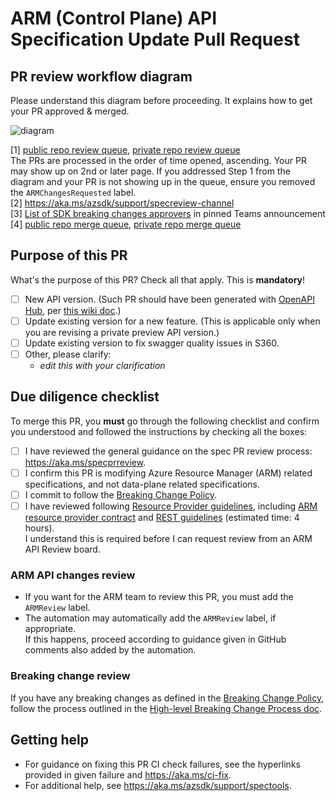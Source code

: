 # ARM (Control Plane) API Specification Update Pull Request 

## PR review workflow diagram

Please understand this diagram before proceeding. It explains how to get your PR approved & merged.

![diagram](https://github.com/Azure/azure-rest-api-specs/assets/4429827/8cb0b0e5-55ba-44a4-9848-2faead57fcc0)

[1] [public repo review queue], [private repo review queue]  
The PRs are processed in the order of time opened, ascending. Your PR may show up on 2nd or later page. 
If you addressed Step 1 from the diagram and your PR is not showing up in the queue, ensure you removed the `ARMChangesRequested` label.  
[2] https://aka.ms/azsdk/support/specreview-channel  
[3] [List of SDK breaking changes approvers](https://teams.microsoft.com/l/message/19:0351f5f9404446e4b4fd4eaf2c27448d@thread.skype/1689115217750?tenantId=72f988bf-86f1-41af-91ab-2d7cd011db47&groupId=3e17dcb0-4257-4a30-b843-77f47f1d4121&parentMessageId=1689115217750&teamName=Azure%20SDK&channelName=API%20Spec%20Review&createdTime=1689115217750) in pinned Teams announcement  
[4] [public repo merge queue], [private repo merge queue]  

## Purpose of this PR

What's the purpose of this PR? Check all that apply. This is **mandatory**!

  - [ ] New API version. (Such PR should have been generated with [OpenAPI Hub](https://aka.ms/openapihub), per [this wiki doc](https://dev.azure.com/azure-sdk/internal/_wiki/wikis/internal.wiki/208/OpenAPI-Hub-Adding-new-API-version).)
  - [ ] Update existing version for a new feature. (This is applicable only when you are revising a private preview API version.)
  - [ ] Update existing version to fix swagger quality issues in S360.
  - [ ] Other, please clarify:
    - _edit this with your clarification_

## Due diligence checklist

To merge this PR, you **must** go through the following checklist and confirm you understood 
and followed the instructions by checking all the boxes:

- [ ] I have reviewed the general guidance on the spec PR review process: https://aka.ms/specprreview.
- [ ] I confirm this PR is modifying Azure Resource Manager (ARM) related specifications, and not data-plane related specifications.
- [ ] I commit to follow the [Breaking Change Policy](https://aka.ms/AzBreakingChangesPolicy).
- [ ] I have reviewed following [Resource Provider guidelines](https://aka.ms/rpguidelines), including
  [ARM resource provider contract](https://github.com/Azure/azure-resource-manager-rpc) and
  [REST guidelines](https://github.com/microsoft/api-guidelines/blob/vNext/azure/Guidelines.md) (estimated time: 4 hours).  
  I understand this is required before I can request review from an ARM API Review board.

### ARM API changes review

- If you want for the ARM team to review this PR, you must add the `ARMReview` label. 
- The automation may automatically add the `ARMReview` label, if appropriate.  
  If this happens, proceed according to guidance given in GitHub comments also added by the automation.

### Breaking change review

If you have any breaking changes as defined in the [Breaking Change Policy](https://aka.ms/AzBreakingChangesPolicy/), 
follow the process outlined in the [High-level Breaking Change Process doc](https://aka.ms/breakingchangesprocess#high-level-breaking-change-process).
      
## Getting help

- For guidance on fixing this PR CI check failures, see the hyperlinks provided in given failure 
  and https://aka.ms/ci-fix.
- For additional help, see https://aka.ms/azsdk/support/spectools.

[public repo review queue]: https://github.com/Azure/azure-rest-api-specs/pulls?q=is%3Aopen+is%3Apr+label%3AWaitForARMFeedback+-label%3AIDCDevDiv+draft%3Afalse+sort%3Acreated-asc
[private repo review queue]: https://github.com/Azure/azure-rest-api-specs-pr/pulls?q=is%3Aopen+is%3Apr+label%3AWaitForARMFeedback+-label%3AIDCDevDiv+draft%3Afalse+sort%3Acreated-asc
[public repo merge queue]: https://github.com/Azure/azure-rest-api-specs/pulls?q=is%3Aopen+is%3Apr+label%3AMergeRequested+-label%3AIDCDevDiv+draft%3Afalse+sort%3Acreated-asc
[private repo merge queue]: https://github.com/Azure/azure-rest-api-specs-pr/pulls?q=is%3Aopen+is%3Apr+label%3AMergeRequested+-label%3AIDCDevDiv+draft%3Afalse+sort%3Acreated-asc
